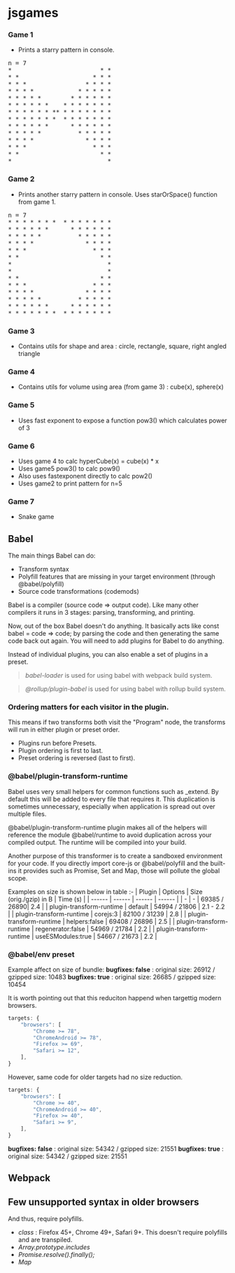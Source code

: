 # jsgames

### Game 1

- Prints a starry pattern in console.

<pre>
n = 7 
*                        * *
* *                    * * *
* * *                * * * *
* * * *            * * * * *
* * * * *        * * * * * *
* * * * * *    * * * * * * *
* * * * * * ** * * * * * * *
* * * * * * *  * * * * * * *
* * * * * *      * * * * * *
* * * * *          * * * * *
* * * *              * * * *
* * *                  * * *
* *                      * *
*                          *
</pre>

### Game 2

- Prints another starry pattern in console. Uses starOrSpace() function from game 1.

<pre>
n = 7
* * * * * * *  * * * * * * *
* * * * * *      * * * * * *
* * * * *          * * * * *
* * * *              * * * *
* * *                  * * *
* *                      * *
*                          *
*                          *
* *                      * *
* * *                  * * *
* * * *              * * * *
* * * * *          * * * * *
* * * * * *      * * * * * *
* * * * * * *  * * * * * * *
</pre>


### Game 3

- Contains utils for shape and area : circle, rectangle, square, right angled triangle

### Game 4

- Contains utils for volume using area (from game 3) : cube(x), sphere(x)

### Game 5

- Uses fast exponent to expose a function pow3() which calculates power of 3

### Game 6

- Uses game 4 to calc hyperCube(x) = cube(x) * x
- Uses game5 pow3() to calc pow9()
- Also uses fastexponent directly to calc pow2()
- Uses game2 to print pattern for n=5

### Game 7

- Snake game

## Babel

The main things Babel can do:

- Transform syntax
- Polyfill features that are missing in your target environment (through @babel/polyfill)
- Source code transformations (codemods)

Babel is a compiler (source code => output code). Like many other compilers it runs in 3 stages: parsing, transforming, and printing.

Now, out of the box Babel doesn't do anything. It basically acts like const babel = code => code; by parsing the code and then generating the same code back out again. You will need to add plugins for Babel to do anything.

Instead of individual plugins, you can also enable a set of plugins in a preset.

> *babel-loader* is used for using babel with webpack build system. 
 
> *@rollup/plugin-babel* is used for using babel with rollup build system.


### Ordering matters for each visitor in the plugin.

This means if two transforms both visit the "Program" node, the transforms will run in either plugin or preset order.

- Plugins run before Presets.
- Plugin ordering is first to last.
- Preset ordering is reversed (last to first).

### @babel/plugin-transform-runtime

Babel uses very small helpers for common functions such as _extend. By default this will be added to every file that requires it. This duplication is sometimes unnecessary, especially when application is spread out over multiple files.

@babel/plugin-transform-runtime plugin makes all of the helpers will reference the module @babel/runtime to avoid duplication across your compiled output. The runtime will be compiled into your build.

Another purpose of this transformer is to create a sandboxed environment for your code. If you directly import core-js or @babel/polyfill and the built-ins it provides such as Promise, Set and Map, those will pollute the global scope.

Examples on size is shown below in table :-
| Plugin | Options | Size (orig./gzip) in B | Time (s) |
| ------ | ------ | ------ | ------ |
| - | - | 69385 / 26890| 2.4 |
| plugin-transform-runtime | default | 54994 / 21806 | 2.1 - 2.2 |
| plugin-transform-runtime | corejs:3 | 82100 / 31239 | 2.8 |
| plugin-transform-runtime | helpers:false | 69408 / 26896 | 2.5 |
| plugin-transform-runtime | regenerator:false | 54969 / 21784 | 2.2 |
| plugin-transform-runtime | useESModules:true | 54667 / 21673 | 2.2 |


### @babel/env preset 

Example affect on size of bundle:
**bugfixes: false** : original size: 26912 / gzipped size: 10483
**bugfixes: true** : original size: 26685 / gzipped size: 10454

It is worth pointing out that this reduciton happend when targettig modern browsers.

```js
targets: {
    "browsers": [
        "Chrome >= 78",
        "ChromeAndroid >= 78",
        "Firefox >= 69",
        "Safari >= 12",
    ],
}
```

However, same code for older targets had no size reduction.

```js
targets: {
    "browsers": [
        "Chrome >= 40",
        "ChromeAndroid >= 40",
        "Firefox >= 40",
        "Safari >= 9",
    ],
}
```

**bugfixes: false** : original size: 54342 / gzipped size: 21551
**bugfixes: true** : original size: 54342 / gzipped size: 21551

## Webpack


## Few unsupported syntax in older browsers

And thus, require polyfills.

- *class* : Firefox 45+, Chrome 49+, Safari 9+. This doesn't require polyfills and are transpiled.
- *Array.prototype.includes*
- *Promise.resolve().finally();*
- *Map*
